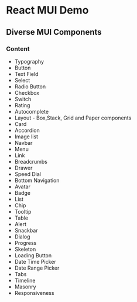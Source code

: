 # React MUI Demo

## Diverse MUI Components

### Content

- Typography
- Button
- Text Field
- Select
- Radio Button
- Checkbox
- Switch
- Rating
- Autocomplete
- Layout - Box,Stack, Grid and Paper components
- Card
- Accordion
- Image list
- Navbar
- Menu
- Link
- Breadcrumbs
- Drawer
- Speed Dial
- Bottom Navigation
- Avatar
- Badge
- List
- Chip
- Tooltip
- Table
- Alert
- Snackbar
- Dialog
- Progress
- Skeleton
- Loading Button
- Date Time Picker
- Date Range Picker
- Tabs
- Timeline
- Masonry
- Responsiveness
